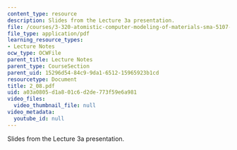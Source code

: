 ```yaml
---
content_type: resource
description: Slides from the Lecture 3a presentation.
file: /courses/3-320-atomistic-computer-modeling-of-materials-sma-5107-spring-2005/a03a0805d1a801c6d2de773f59e6a981_2_08.pdf
file_type: application/pdf
learning_resource_types:
- Lecture Notes
ocw_type: OCWFile
parent_title: Lecture Notes
parent_type: CourseSection
parent_uid: 15296d54-84c9-9da1-6512-15965923b1cd
resourcetype: Document
title: 2_08.pdf
uid: a03a0805-d1a8-01c6-d2de-773f59e6a981
video_files:
  video_thumbnail_file: null
video_metadata:
  youtube_id: null
---
```

Slides from the Lecture 3a presentation.